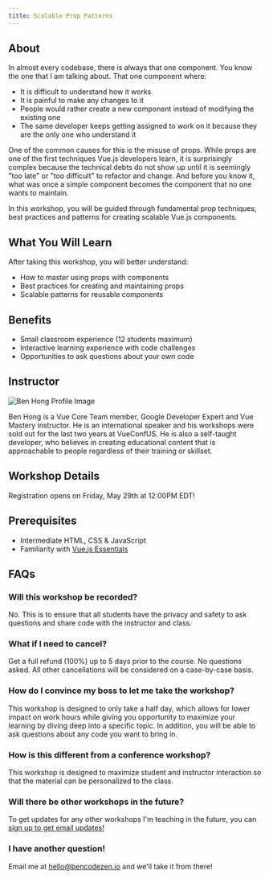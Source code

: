 ```yaml
---
title: Scalable Prop Patterns
---
```


## About

In almost every codebase, there is always that one component. You know the one that I am talking about. That one component where:

- It is difficult to understand how it works
- It is painful to make any changes to it
- People would rather create a new component instead of modifying the existing one
- The same developer keeps getting assigned to work on it because they are the only one who understand it

One of the common causes for this is the misuse of props. While props are one of the first techniques Vue.js developers learn, it is surprisingly complex because the technical debts do not show up until it is seemingly "too late" or "too difficult" to refactor and change. And before you know it, what was once a simple component becomes the component that no one wants to maintain.

<p class="mt-4">In this workshop, you will be guided through fundamental prop techniques, best practices and patterns for creating scalable Vue.js components.</p>

<h2 class="section-title">What You Will Learn</h2>

After taking this workshop, you will better understand:

- How to master using props with components
- Best practices for creating and maintaining props
- Scalable patterns for reusable components

## Benefits

- Small classroom experience (12 students maximum)
- Interactive learning experience with code challenges
- Opportunities to ask questions about your own code

## Instructor

<div class="instructor-wrapper">
  <img src="/images/ben-profile-circle.jpg"
    alt="Ben Hong Profile Image"
    class="profile-image"
  />

Ben Hong is a Vue Core Team member, Google Developer Expert and Vue Mastery instructor. He is an international speaker and his workshops were sold out for the last two years at VueConfUS. He is also a self-taught developer, who believes in creating educational content that is approachable to people regardless of their training or skillset.

</div>

## Workshop Details

<p class="highlight" style="margin-bottom: 1rem;">Registration opens on Friday, May 29th at 12:00PM EDT!</p>

<countdown :deadline="new Date('2020-07-01T12:00-05:00')"></countdown>

<workshop-details :option="1" date="Wednesday, June 10th" time="1:30PM - 4:30PM EDT" datetime="2020-06-10T13:30-5:00" url="https://www.eventbrite.com/e/scalable-prop-patterns-june-10th-tickets-107161559108" class="mb-5"></workshop-details>

<workshop-details :option="2" date="Saturday, June 13th" time="1:30PM - 4:30PM EDT" datetime="2020-06-13T13:30-5:00" url="https://www.eventbrite.com/e/scalable-prop-patterns-june-13th-tickets-107165537006" class="mb-5"></workshop-details>

## Prerequisites

- Intermediate HTML, CSS & JavaScript
- Familiarity with [Vue.js Essentials](https://vuejs.org/v2/guide/)

## FAQs

### Will this workshop be recorded?

No. This is to ensure that all students have the privacy and safety to ask questions and share code with the instructor and class.

### What if I need to cancel?

Get a full refund (100%) up to 5 days prior to the course. No questions asked. All other cancellations will be considered on a case-by-case basis.

### How do I convince my boss to let me take the workshop?

This workshop is designed to only take a half day, which allows for lower impact on work hours while giving you opportunity to maximize your learning by diving deep into a specific topic. In addition, you will be able to ask questions about any code you want to bring in.

### How is this different from a conference workshop?

This workshop is designed to maximize student and instructor interaction so that the material can be personalized to the class.

### Will there be other workshops in the future?

<p class="mb-3">To get updates for any other workshops I'm teaching in the future, you can <a href="https://forms.gle/FobFLjhpRKNc91iz9">sign up to get email updates!</a></p>

<netlify-form></netlify-form>

### I have another question!

Email me at [hello@bencodezen.io](mailto:hello@bencodezen.io) and we'll take it from there!
